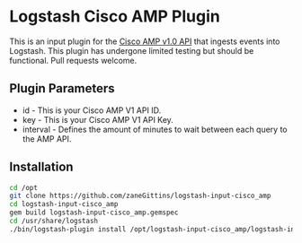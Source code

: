 # Logstash Cisco AMP Plugin

This is an input plugin for the [Cisco AMP v1.0 API](https://api-docs.amp.cisco.com/api_resources?api_host=api.amp.cisco.com&api_version=v1) that ingests events into Logstash. This plugin has undergone limited testing but should be functional. Pull requests welcome.

## Plugin Parameters

* id - This is your Cisco AMP V1 API ID.
* key - This is your Cisco AMP V1 API Key.
* interval - Defines the amount of minutes to wait between each query to the AMP API.

## Installation

```bash
cd /opt
git clone https://github.com/zaneGittins/logstash-input-cisco_amp
cd logstash-input-cisco_amp
gem build logstash-input-cisco_amp.gemspec
cd /usr/share/logstash
./bin/logstash-plugin install /opt/logstash-input-cisco_amp/logstash-input-cisco_amp-0.1.0.gem
```